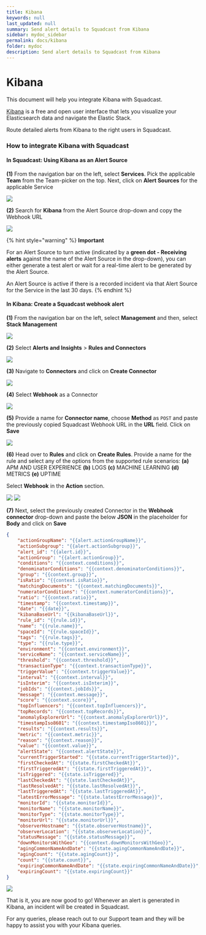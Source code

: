```yaml
---
title: Kibana
keywords: null
last_updated: null
summary: Send alert details to Squadcast from Kibana
sidebar: mydoc_sidebar
permalink: docs/kibana
folder: mydoc
description: Send alert details to Squadcast from Kibana
---
```


# Kibana

This document will help you integrate Kibana with Squadcast.

[Kibana](https://www.elastic.co/kibana/) is a free and open user interface that lets you visualize your Elasticsearch data and navigate the Elastic Stack.

Route detailed alerts from Kibana to the right users in Squadcast.

### How to integrate Kibana with Squadcast

#### In Squadcast: Using Kibana as an Alert Source

**(1)** From the navigation bar on the left, select **Services**. Pick the applicable **Team** from the Team-picker on the top. Next, click on **Alert Sources** for the applicable Service

![](../../.gitbook/assets/alert\_source\_1.png)

**(2)** Search for **Kibana** from the Alert Source drop-down and copy the Webhook URL

![](../../.gitbook/assets/kibana\_1.png)

{% hint style="warning" %}
**Important**

For an Alert Source to turn active (indicated by a **green dot - Receiving alerts** against the name of the Alert Source in the drop-down), you can either generate a test alert or wait for a real-time alert to be generated by the Alert Source.

An Alert Source is active if there is a recorded incident via that Alert Source for the Service in the last 30 days.
{% endhint %}

#### In Kibana: Create a Squadcast webhook alert

**(1)** From the navigation bar on the left, select **Management** and then, select **Stack Management**

![](../../.gitbook/assets/kibana\_2.png)

**(2)** Select **Alerts and Insights** > **Rules and Connectors**

![](../../.gitbook/assets/kibana\_3.png)

**(3)** Navigate to **Connectors** and click on **Create Connector**

![](../../.gitbook/assets/kibana\_4.png)

**(4)** Select **Webhook** as a Connector

![](../../.gitbook/assets/kibana\_5.png)

**(5)** Provide a name for **Connector name**, choose **Method** as `POST` and paste the previously copied Squadcast Webhook URL in the **URL** field. Click on **Save**

![](../../.gitbook/assets/kibana\_6.png)

**(6)** Head over to **Rules** and click on **Create Rules**. Provide a name for the rule and select any of the options from the supported rule scenarios: **(a)** APM AND USER EXPERIENCE **(b)** LOGS **(c)** MACHINE LEARNING **(d)** METRICS **(e)** UPTIME

Select **Webhook** in the **Action** section.

![](../../.gitbook/assets/kibana\_7.png) ![](../../.gitbook/assets/kibana\_8.png)

**(7)** Next, select the previously created Connector in the **Webhook connector** drop-down and paste the below **JSON** in the placeholder for **Body** and click on **Save**

```json
{
    "actionGroupName": "{{alert.actionGroupName}}",
    "actionSubgroup": "{{alert.actionSubgroup}}",
    "alert_id": "{{alert.id}}",
    "actionGroup": "{{alert.actionGroup}}",
    "conditions": "{{context.conditions}}",
    "denominatorConditions": "{{context.denominatorConditions}}",
    "group": "{{context.group}}",
    "isRatio": "{{context.isRatio}}",
    "matchingDocuments": "{{context.matchingDocuments}}",
    "numeratorConditions": "{{context.numeratorConditions}}",
    "ratio": "{{context.ratio}}",
    "timestamp": "{{context.timestamp}}",
    "date": "{{date}}",
    "kibanaBaseUrl": "{{kibanaBaseUrl}}",
    "rule_id": "{{rule.id}}",
    "name": "{{rule.name}}",
    "spaceId": "{{rule.spaceId}}",
    "tags": "{{rule.tags}}",
    "type": "{{rule.type}}",
    "environment": "{{context.environment}}",
    "serviceName": "{{context.serviceName}}",
    "threshold": "{{context.threshold}}",
    "transactionType": "{{context.transactionType}}",
    "triggerValue": "{{context.triggerValue}}",
    "interval": "{{context.interval}}",
    "isInterim": "{{context.isInterim}}",
    "jobIds": "{{context.jobIds}}",
    "message": "{{context.message}}",
    "score": "{{context.score}}",
    "topInfluencers": "{{context.topInfluencers}}",
    "topRecords": "{{context.topRecords}}",
    "anomalyExplorerUrl": "{{context.anomalyExplorerUrl}}",
    "timestampIso8601": "{{context.timestampIso8601}}",
    "results": "{{context.results}}",
    "metric": "{{context.metric}}",
    "reason": "{{context.reason}}",
    "value": "{{context.value}}",
    "alertState": "{{context.alertState}}",
    "currentTriggerStarted": "{{state.currentTriggerStarted}}",
    "firstCheckedAt": "{{state.firstCheckedAt}}",
    "firstTriggeredAt": "{{state.firstTriggeredAt}}",
    "isTriggered": "{{state.isTriggered}}",
    "lastCheckedAt": "{{state.lastCheckedAt}}",
    "lastResolvedAt": "{{state.lastResolvedAt}}",
    "lastTriggeredAt": "{{state.lastTriggeredAt}}",
    "latestErrorMessage": "{{state.latestErrorMessage}}",
    "monitorId": "{{state.monitorId}}",
    "monitorName": "{{state.monitorName}}",
    "monitorType": "{{state.monitorType}}",
    "monitorUrl": "{{state.monitorUrl}}",
    "observerHostname": "{{state.observerHostname}}",
    "observerLocation": "{{state.observerLocation}}",
    "statusMessage": "{{state.statusMessage}}",
    "downMonitorsWithGeo": "{{context.downMonitorsWithGeo}}",
    "agingCommonNameAndDate": "{{state.agingCommonNameAndDate}}",
    "agingCount": "{{state.agingCount}}",
    "count": "{{state.count}}",
    "expiringCommonNameAndDate": "{{state.expiringCommonNameAndDate}}",
    "expiringCount": "{{state.expiringCount}}"
}
```

![](../../.gitbook/assets/kibana\_9.png)

That is it, you are now good to go! Whenever an alert is generated in Kibana, an incident will be created in Squadcast.

For any queries, please reach out to our Support team and they will be happy to assist you with your Kibana queries.
